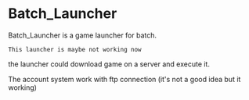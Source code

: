 # Batch_Launcher

Batch_Launcher is a game launcher for batch.

```This launcher is maybe not working now```

the launcher could download game on a server and execute it.

The account system work with ftp connection (it's not a good idea but it working)